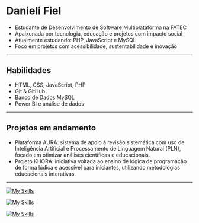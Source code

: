 

# Danieli Fiel

- Estudante de Desenvolvimento de Software Multiplataforma na FATEC  
- Apaixonada por tecnologia, educação e projetos com impacto social  
- Atualmente estudando: PHP, JavaScript e MySQL  
- Foco em projetos com acessibilidade, sustentabilidade e inovação  

---

## Habilidades

- HTML, CSS, JavaScript, PHP  
- Git & GitHub  
- Banco de Dados MySQL  
- Power BI e análise de dados  

---

## Projetos em andamento

- Plataforma AURA: sistema de apoio à revisão sistemática com uso de Inteligência Artificial e Processamento de Linguagem Natural (PLN), focado em otimizar análises científicas e educacionais.  
- Projeto KHORA: iniciativa voltada ao ensino de lógica de programação de forma lúdica e acessível para iniciantes, utilizando metodologias educacionais interativas.

---
[![My Skills](https://skillicons.dev/icons?i=html,css,javascript&theme=light)](https://skillicons.dev) 

[![My Skills](https://skillicons.dev/icons?i=mysq,phpl&theme=light)](https://skillicons.dev)

[![My Skills](https://skillicons.dev/icons?i=figma&theme=light)](https://skillicons.dev)
